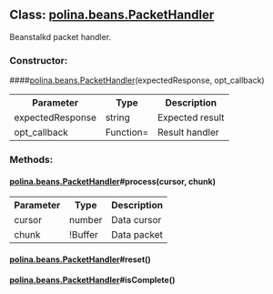 ## **Class: <a href="https://github.com/LiveTex/Node-Polina/tree/public/docs/Node-Polina/polina/namespaces/polina.beans/polina.beans.PacketHandler.md">polina.beans.PacketHandler</a>**

 Beanstalkd packet handler.  


### **Constructor:**
####<a href="https://github.com/LiveTex/Node-Polina/tree/public/docs/Node-Polina/polina/namespaces/polina.beans/polina.beans.PacketHandler.md">polina.beans.PacketHandler</a>(expectedResponse, opt_callback)

<table>
  <tr>
    <th>Parameter</th><th>Type</th><th>Description</th>
  </tr>
  
  <tr>
    <td>expectedResponse</td><td>string</td><td>Expected result</td>
  </tr>
  
  <tr>
    <td>opt_callback</td><td>Function=</td><td>Result handler</td>
  </tr>
  
</table>









### **Methods:**



#### <a href="https://github.com/LiveTex/Node-Polina/tree/public/docs/Node-Polina/polina/namespaces/polina.beans/polina.beans.PacketHandler.md">polina.beans.PacketHandler</a>#process(cursor, chunk)

 



<table>
  <tr>
    <th>Parameter</th><th>Type</th><th>Description</th>
  </tr>
  
  <tr>
    <td>cursor</td><td>number</td><td>Data cursor</td>
  </tr>
  
  <tr>
    <td>chunk</td><td>!Buffer</td><td>Data packet</td>
  </tr>
  
</table>





#### <a href="https://github.com/LiveTex/Node-Polina/tree/public/docs/Node-Polina/polina/namespaces/polina.beans/polina.beans.PacketHandler.md">polina.beans.PacketHandler</a>#reset()

 







#### <a href="https://github.com/LiveTex/Node-Polina/tree/public/docs/Node-Polina/polina/namespaces/polina.beans/polina.beans.PacketHandler.md">polina.beans.PacketHandler</a>#isComplete()

 






